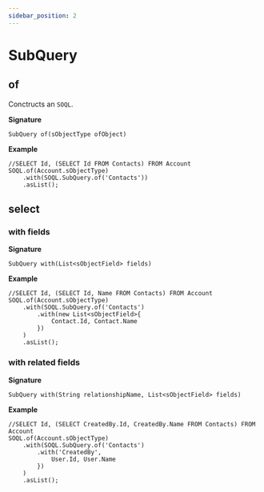 ```yaml
---
sidebar_position: 2
---
```


# SubQuery

## of

Conctructs an `SOQL`.

**Signature**

```apex
SubQuery of(sObjectType ofObject)
```

**Example**

```apex
//SELECT Id, (SELECT Id FROM Contacts) FROM Account
SOQL.of(Account.sObjectType)
    .with(SOQL.SubQuery.of('Contacts'))
    .asList();
```

## select

### with fields

**Signature**

```apex
SubQuery with(List<sObjectField> fields)
```


**Example**

```apex
//SELECT Id, (SELECT Id, Name FROM Contacts) FROM Account
SOQL.of(Account.sObjectType)
    .with(SOQL.SubQuery.of('Contacts')
        .with(new List<sObjectField>{
            Contact.Id, Contact.Name
        })
    )
    .asList();
```

### with related fields

**Signature**

```apex
SubQuery with(String relationshipName, List<sObjectField> fields)
```


**Example**

```apex
//SELECT Id, (SELECT CreatedBy.Id, CreatedBy.Name FROM Contacts) FROM Account
SOQL.of(Account.sObjectType)
    .with(SOQL.SubQuery.of('Contacts')
        .with('CreatedBy',
            User.Id, User.Name
        })
    )
    .asList();
```
